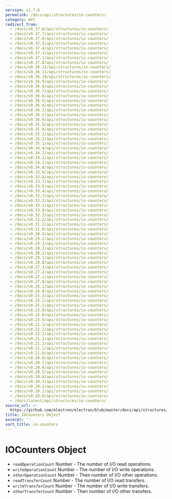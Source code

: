 ```yaml
---
version: v1.7.6
permalink: /docs/api/structures/io-counters/
category: API
redirect_from:
  - /docs/v0.37.8/api/structures/io-counters/
  - /docs/v0.37.7/api/structures/io-counters/
  - /docs/v0.37.6/api/structures/io-counters/
  - /docs/v0.37.5/api/structures/io-counters/
  - /docs/v0.37.4/api/structures/io-counters/
  - /docs/v0.37.3/api/structures/io-counters/
  - /docs/v0.37.1/api/structures/io-counters/
  - /docs/v0.37.0/api/structures/io-counters/
  - /docs/v0.36.12/api/structures/io-counters/
  - /docs/v0.36.11/api/structures/io-counters/
  - /docs/v0.36.10/api/structures/io-counters/
  - /docs/v0.36.9/api/structures/io-counters/
  - /docs/v0.36.8/api/structures/io-counters/
  - /docs/v0.36.7/api/structures/io-counters/
  - /docs/v0.36.6/api/structures/io-counters/
  - /docs/v0.36.5/api/structures/io-counters/
  - /docs/v0.36.4/api/structures/io-counters/
  - /docs/v0.36.3/api/structures/io-counters/
  - /docs/v0.36.2/api/structures/io-counters/
  - /docs/v0.36.0/api/structures/io-counters/
  - /docs/v0.35.5/api/structures/io-counters/
  - /docs/v0.35.4/api/structures/io-counters/
  - /docs/v0.35.3/api/structures/io-counters/
  - /docs/v0.35.2/api/structures/io-counters/
  - /docs/v0.35.1/api/structures/io-counters/
  - /docs/v0.34.4/api/structures/io-counters/
  - /docs/v0.34.3/api/structures/io-counters/
  - /docs/v0.34.2/api/structures/io-counters/
  - /docs/v0.34.1/api/structures/io-counters/
  - /docs/v0.34.0/api/structures/io-counters/
  - /docs/v0.33.9/api/structures/io-counters/
  - /docs/v0.33.8/api/structures/io-counters/
  - /docs/v0.33.7/api/structures/io-counters/
  - /docs/v0.33.6/api/structures/io-counters/
  - /docs/v0.33.4/api/structures/io-counters/
  - /docs/v0.33.3/api/structures/io-counters/
  - /docs/v0.33.2/api/structures/io-counters/
  - /docs/v0.33.1/api/structures/io-counters/
  - /docs/v0.33.0/api/structures/io-counters/
  - /docs/v0.32.3/api/structures/io-counters/
  - /docs/v0.32.2/api/structures/io-counters/
  - /docs/v0.31.2/api/structures/io-counters/
  - /docs/v0.31.0/api/structures/io-counters/
  - /docs/v0.30.4/api/structures/io-counters/
  - /docs/v0.29.2/api/structures/io-counters/
  - /docs/v0.29.1/api/structures/io-counters/
  - /docs/v0.28.3/api/structures/io-counters/
  - /docs/v0.28.2/api/structures/io-counters/
  - /docs/v0.28.1/api/structures/io-counters/
  - /docs/v0.28.0/api/structures/io-counters/
  - /docs/v0.27.3/api/structures/io-counters/
  - /docs/v0.27.2/api/structures/io-counters/
  - /docs/v0.27.1/api/structures/io-counters/
  - /docs/v0.27.0/api/structures/io-counters/
  - /docs/v0.26.1/api/structures/io-counters/
  - /docs/v0.26.0/api/structures/io-counters/
  - /docs/v0.25.3/api/structures/io-counters/
  - /docs/v0.25.2/api/structures/io-counters/
  - /docs/v0.25.1/api/structures/io-counters/
  - /docs/v0.25.0/api/structures/io-counters/
  - /docs/v0.24.0/api/structures/io-counters/
  - /docs/v0.23.0/api/structures/io-counters/
  - /docs/v0.22.3/api/structures/io-counters/
  - /docs/v0.22.2/api/structures/io-counters/
  - /docs/v0.22.1/api/structures/io-counters/
  - /docs/v0.21.3/api/structures/io-counters/
  - /docs/v0.21.2/api/structures/io-counters/
  - /docs/v0.21.1/api/structures/io-counters/
  - /docs/v0.21.0/api/structures/io-counters/
  - /docs/v0.20.8/api/structures/io-counters/
  - /docs/v0.20.7/api/structures/io-counters/
  - /docs/v0.20.6/api/structures/io-counters/
  - /docs/v0.20.5/api/structures/io-counters/
  - /docs/v0.20.4/api/structures/io-counters/
  - /docs/v0.20.3/api/structures/io-counters/
  - /docs/v0.20.2/api/structures/io-counters/
  - /docs/v0.20.1/api/structures/io-counters/
  - /docs/v0.20.0/api/structures/io-counters/
  - /docs/latest/api/structures/io-counters/
source_url: >-
  https://github.com/electron/electron/blob/master/docs/api/structures/io-counters.md
title: IOCounters Object
excerpt: ''
sort_title: io-counters
---
```




<!--


                                      ::::
                                    :o+//+o:
                                    +o    oo-
                                    :o+//oo/+o/
                                      -::-   -oo:
                                               /s/
                      -::::::::-                :s/  :::--
                  :+oo+////////+:        -:/+oo/ :s:-///++oo+:
                /o+:                -/+oo+/:-     +o-      -:+o:
               /s:              -:+o+/:           -o+         :s/
              -s/            -/oo/:                /s-         +s-
              -s/         -/oo/-                   -s/         /s-
               oo       :+o/-                       oo         oo
               -s/    :oo/                          /s-       /s-
                :s/ :oo:              -::-          /s-      /s:
                  -+o/               /ssss/         :s:    -+o-
                 :o+--               /ssss/         :s:   :o+-
                :s/  +o:              -::-          /s-   --
               -s/    :+o/-                         /s-
               oo       -+o+-                       oo
              -s/         -/oo/-                   -s/
             -+soo+:         -/oo/:                /s-      /oooo+-
             o+   :s:           -:+o+/:-          -o+      /s:  -oo
             oo:--/s:       ::      -:+oo+/:-     -/-      /s/--:o+
              :+++/-        :s:          -:/+ooo++//////++oo//+o+:
                             /s:                --::::::--
                              /s/              /s-
                               :oo:          :oo:
                                 /oo/-    -/oo/
                                   -/+oooo+/-





                   _______  _______  _______  _______  __
                  |       ||       ||       ||       ||  |
                  |  _____||_     _||   _   ||    _  ||  |
                  | |_____   |   |  |  | |  ||   |_| ||  |
                  |_____  |  |   |  |  |_|  ||    ___||__|
                   _____| |  |   |  |       ||   |     __
                  |_______|  |___|  |_______||___|    |__|


    This file is generated automatically, so it should not be edited.

    To make changes, head over to the electron/electron repository:

    https://github.com/electron/electron/blob/master/docs/api/structures/io-counters.md

    Thanks!

-->
# IOCounters Object

*   `readOperationCount` Number - The number of I/O read operations.
*   `writeOperationCount` Number - The number of I/O write operations.
*   `otherOperationCount` Number - Then number of I/O other operations.
*   `readTransferCount` Number - The number of I/O read transfers.
*   `writeTransferCount` Number - The number of I/O write transfers.
*   `otherTransferCount` Number - Then number of I/O other transfers.
